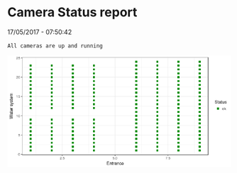 Camera Status report
================
17/05/2017 - 07:50:42

    All cameras are up and running

![](camreport_files/figure-markdown_github/unnamed-chunk-2-1.png)

